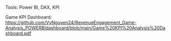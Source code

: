 Tools: Power BI, DAX, KPI 

Game KPI Dashboard: https://github.com/VyNguyen24/RevenueEngagement_Game-Analysis_POWERBIdashboard/blob/main/Game%20KPI%20Analysis%20Dashboard.pdf  
